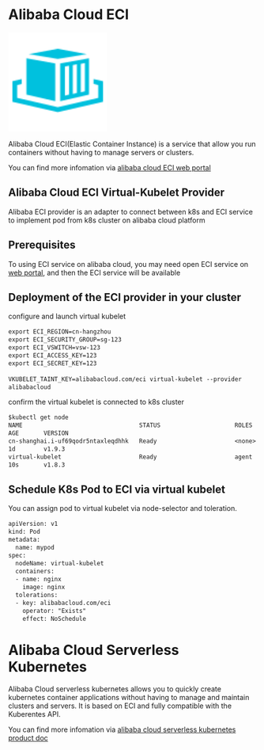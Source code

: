 # Alibaba Cloud ECI

<img src="eci.svg" width="200" height="200" />

Alibaba Cloud ECI(Elastic Container Instance) is a service that allow you run containers without having to manage servers or clusters.

You can find more infomation via [alibaba cloud ECI web portal](https://www.aliyun.com/product/eci)

## Alibaba Cloud ECI Virtual-Kubelet Provider
Alibaba ECI provider is an adapter to connect between k8s and ECI service to implement pod from k8s cluster on alibaba cloud platform

## Prerequisites
To using ECI service on alibaba cloud, you may need open ECI service on [web portal](https://www.aliyun.com/product/eci), and then the ECI service will be available

## Deployment of the ECI provider in your cluster
configure and launch virtual kubelet
```
export ECI_REGION=cn-hangzhou
export ECI_SECURITY_GROUP=sg-123
export ECI_VSWITCH=vsw-123
export ECI_ACCESS_KEY=123
export ECI_SECRET_KEY=123

VKUBELET_TAINT_KEY=alibabacloud.com/eci virtual-kubelet --provider alibabacloud
```
confirm the virtual kubelet is connected to k8s cluster
```
$kubectl get node
NAME                                 STATUS                     ROLES     AGE       VERSION
cn-shanghai.i-uf69qodr5ntaxleqdhhk   Ready                      <none>    1d        v1.9.3
virtual-kubelet                      Ready                      agent     10s       v1.8.3
```

## Schedule K8s Pod to ECI via virtual kubelet
You can assign pod to virtual kubelet via node-selector and toleration.
```
apiVersion: v1
kind: Pod
metadata:
  name: mypod
spec:
  nodeName: virtual-kubelet
  containers:
  - name: nginx
    image: nginx
  tolerations:
  - key: alibabacloud.com/eci
    operator: "Exists"
    effect: NoSchedule
```

# Alibaba Cloud Serverless Kubernetes
Alibaba Cloud serverless kubernetes allows you to quickly create kubernetes container applications without
having to manage and maintain clusters and servers.  It is based on ECI and fully compatible with the Kuberentes API.

You can find more infomation via [alibaba cloud serverless kubernetes product doc](https://www.alibabacloud.com/help/doc-detail/94078.htm)

